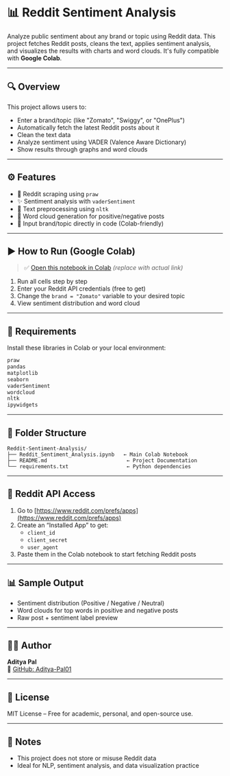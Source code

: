 # 📊 Reddit Sentiment Analysis

Analyze public sentiment about any brand or topic using Reddit data. This project fetches Reddit posts, cleans the text, applies sentiment analysis, and visualizes the results with charts and word clouds. It's fully compatible with **Google Colab**.

---

## 🔍 Overview

This project allows users to:
- Enter a brand/topic (like "Zomato", "Swiggy", or "OnePlus")
- Automatically fetch the latest Reddit posts about it
- Clean the text data
- Analyze sentiment using VADER (Valence Aware Dictionary)
- Show results through graphs and word clouds

---

## ⚙️ Features

- 🔄 Reddit scraping using `praw`
- ✨ Sentiment analysis with `vaderSentiment`
- 🧹 Text preprocessing using `nltk`
- 🎨 Word cloud generation for positive/negative posts
- 💬 Input brand/topic directly in code (Colab-friendly)

---

## ▶️ How to Run (Google Colab)

> ✅ [Open this notebook in Colab](https://colab.research.google.com/drive/YOUR_NOTEBOOK_ID) *(replace with actual link)*

1. Run all cells step by step
2. Enter your Reddit API credentials (free to get)
3. Change the `brand = "Zomato"` variable to your desired topic
4. View sentiment distribution and word cloud

---

## 🔧 Requirements

Install these libraries in Colab or your local environment:

```bash
praw
pandas
matplotlib
seaborn
vaderSentiment
wordcloud
nltk
ipywidgets
```

---

## 📁 Folder Structure

```
Reddit-Sentiment-Analysis/
├── Reddit_Sentiment_Analysis.ipynb   ← Main Colab Notebook
├── README.md                          ← Project Documentation
└── requirements.txt                   ← Python dependencies
```

---

## 📝 Reddit API Access

1. Go to [https://www.reddit.com/prefs/apps](https://www.reddit.com/prefs/apps)
2. Create an “Installed App” to get:
   - `client_id`
   - `client_secret`
   - `user_agent`
3. Paste them in the Colab notebook to start fetching Reddit posts

---

## 📊 Sample Output

- Sentiment distribution (Positive / Negative / Neutral)
- Word clouds for top words in positive and negative posts
- Raw post + sentiment label preview

---

## 👨‍💻 Author

**Aditya Pal**  
🔗 [GitHub: Aditya-Pal01](https://github.com/Aditya-Pal01)

---

## 📜 License

MIT License – Free for academic, personal, and open-source use.

---

## 📌 Notes

- This project does not store or misuse Reddit data
- Ideal for NLP, sentiment analysis, and data visualization practice
